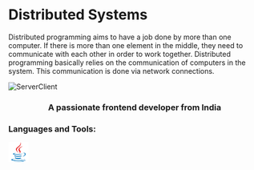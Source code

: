 # Distributed Systems

Distributed programming aims to have a job done by more than one computer. If there is more than one element in the middle, they need to communicate with each other in order to work together. Distributed programming basically relies on the communication of computers in the system. This communication is done via network connections.

![ServerClient](https://user-images.githubusercontent.com/59657939/136689792-302cdaab-3cf6-4beb-8425-e551924ca722.png)

<h3 align="center">A passionate frontend developer from India</h3>


<h3 align="left">Languages and Tools:</h3>
<p align="left"> <a href="https://www.java.com" target="_blank"> <img src="https://raw.githubusercontent.com/devicons/devicon/master/icons/java/java-original.svg" alt="java" width="40" height="40"/> </a> </p>
